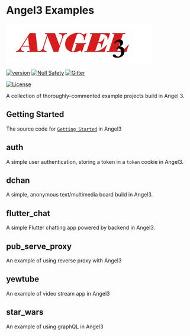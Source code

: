 # Angel3 Examples

[![Logo](./logo3.png)](https://github.com/dukefirehawk/angel3-examples)

[![version](https://img.shields.io/badge/pub-v2.0.0-brightgreen)](https://pub.dartlang.org/packages/angel3_framework)
[![Null Safety](https://img.shields.io/badge/null-safety-brightgreen)](https://dart.dev/null-safety)
[![Gitter](https://img.shields.io/gitter/room/nwjs/nw.js.svg)](https://gitter.im/angel_dart/discussion)

[![License](https://img.shields.io/github/license/dukefirehawk/graphql_dart)](https://github.com/dukefirehawk/angel3-examples/LICENSE)

A collection of thoroughly-commented example projects build in Angel 3.

## Getting Started
The source code for [`Getting Started`](https://angel3-docs.dukefirehawk.com/guides/getting-started) in Angel3

## auth
A simple user authentication, storing a token in a `token` cookie in Angel3.

## dchan
A simple, anonymous text/multimedia board build in Angel3.

## flutter_chat
A simple Flutter chatting app powered by backend in Angel3.

## pub_serve_proxy
An example of using reverse proxy with Angel3

## yewtube
An example of video stream app in Angel3

## star_wars
An example of using graphQL in Angel3
